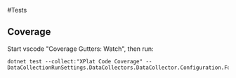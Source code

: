 #Tests

## Coverage

Start vscode "Coverage Gutters: Watch", then run:

    dotnet test --collect:"XPlat Code Coverage" -- DataCollectionRunSettings.DataCollectors.DataCollector.Configuration.Format=lcov
